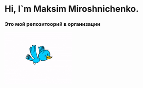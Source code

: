<h1>Hi, I`m Maksim Miroshnichenko.</h1>
<h3>Это мой репозитоорий в организации</h3>

<img src="bird001.gif"/>
